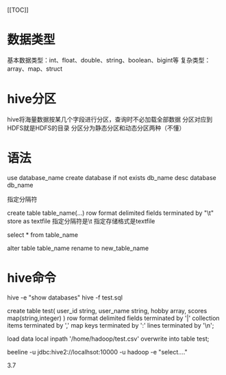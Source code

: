 [[TOC]]

# 数据类型
基本数据类型：int、float、double、string、boolean、bigint等
复杂类型：array、map、struct

# hive分区
hive将海量数据按某几个字段进行分区，查询时不必加载全部数据
分区对应到HDFS就是HDFS的目录
分区分为静态分区和动态分区两种（不懂）

# 语法
use database_name
create database if not exists db_name
desc database db_name

指定分隔符

create table table_name(...) row format delimited fields terminated by "\t" store as textfile
指定分隔符是\t
指定存储格式是textfile

select * from table_name

alter table table_name rename to new_table_name


# hive命令
hive -e "show databases"
hive -f test.sql


create table test(
    user_id string,
    user_name string,
    hobby array<string>,
    scores map(string,integer)
)
row format delimited
fields terminated by '|'
collection items terminated by ','
map keys terminated by ':'
lines terminated by '\n';

load data local inpath '/home/hadoop/test.csv' overwrite into table test;

beeline -u jdbc:hive2://localhsot:10000 -u hadoop -e "select...."

3.7